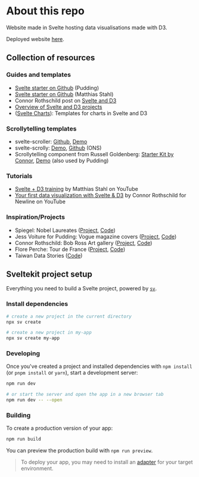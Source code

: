 # About this repo

Website made in Svelte hosting data visualisations made with D3. 

Deployed website [here](https://d3-playground.netlify.app/).

## Collection of resources

### Guides and templates

- [Svelte starter on Github](https://github.com/the-pudding/svelte-starter/tree/main) (Pudding)
- [Svelte starter on Github](https://github.com/higsch/svelte-d3-starter) (Matthias Stahl)
- Connor Rothschild post on [Svelte and D3](https://connorrothschild.github.io/v3/post/svelte-and-d3)
- [Overview of Svelte and D3 projects](https://awesome-svelte-and-d3.netlify.app/projects)
- ([Svelte Charts](https://www.sveltecharts.com/)): Templates for charts in Svelte and D3

### Scrollytelling templates

- svelte-scroller: [Github](https://github.com/sveltejs/svelte-scroller), [Demo](https://svelte.dev/playground/76846b7ae27b3a21becb64ffd6e9d4a6?version=5.34.9)
- svelte-scrolly: [Demo](https://onsvisual.github.io/svelte-scrolly/), [Github](https://github.com/ONSvisual/svelte-scrolly) (ONS)
- Scrollytelling component from Russell Goldenberg: [Starter Kit by Connor](https://www.sveltecharts.com/charts/01e9128d-7056-4de0-bfc2-242328f1aedf), [Demo](https://svelte.dev/playground/3d3736e634c9404ea8ec2ef7b87e2053?version=5.34.9) (also used by Pudding)

### Tutorials

- [Svelte + D3 training](https://www.youtube.com/watch?v=2-Zw_QGTrlU&list=PLNvnDrMLMSipfbxSp1Z4v9Ydu2ud5i9V8&index=1) by Matthias Stahl on YouTube
- [Your first data visualization with Svelte & D3](https://www.youtube.com/watch?v=-THp2YVYEFc) by Connor Rothschild for Newline on YouTube

### Inspiration/Projects

- Spiegel: Nobel Laureates ([Project](https://www.spiegel.de/wissenschaft/zirkel-der-genies-a-90c50289-30ac-4a4b-bc49-348676ce6687), [Code](https://github.com/spiegelgraphics/nobel-laureates/tree/main))
- Jess Voiture for Pudding: Vogue magazine covers ([Project](https://mag-text.vercel.app/), [Code](https://github.com/jessvoiture/mag-text/tree/main))
- Connor Rothschild: Bob Ross Art gallery ([Project](https://connorrothschild.github.io/bob-ross-art-gallery/), [Code](https://github.com/connorrothschild/bob-ross-art-gallery/tree/master))
- Flore Perche: Tour de France ([Project](https://floreperche.github.io/tour-de-france-2024/), [Code](https://github.com/floreperche/tour-de-france-2024/tree/main))
- Taiwan Data Stories ([Code](https://github.com/TaiwanDataStories/streetfood-svelte/tree/main/src/components))


## Sveltekit project setup

Everything you need to build a Svelte project, powered by [`sv`](https://github.com/sveltejs/cli).

### Install dependencies

```bash
# create a new project in the current directory
npx sv create

# create a new project in my-app
npx sv create my-app
```
### Developing

Once you've created a project and installed dependencies with `npm install` (or `pnpm install` or `yarn`), start a development server:

```bash
npm run dev

# or start the server and open the app in a new browser tab
npm run dev -- --open
```

### Building

To create a production version of your app:

```bash
npm run build
```

You can preview the production build with `npm run preview`.

> To deploy your app, you may need to install an [adapter](https://svelte.dev/docs/kit/adapters) for your target environment.
